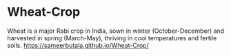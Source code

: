 # Wheat-Crop
Wheat is a major Rabi crop in India, sown in winter (October-December) and harvested in spring (March-May), thriving in cool temperatures and fertile soils.
https://sameerbutala.github.io/Wheat-Crop/
